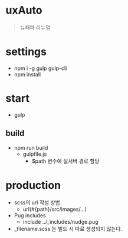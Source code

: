 # uxAuto
> 뉴패파 리뉴얼

# settings
* npm i -g gulp gulp-cli
* npm install


# start
* gulp

## build
* npm run build
  * gulpfile.js 
    * $path 변수에 실서버 경로 할당

# production
* scss의 url 작성 방법
  * url(#{path}/src/images/...)
* Pug includes
  * include ../_includes/nudge.pug
* _filename.scss 는 빌드 시 따로 생성되지 않는다.